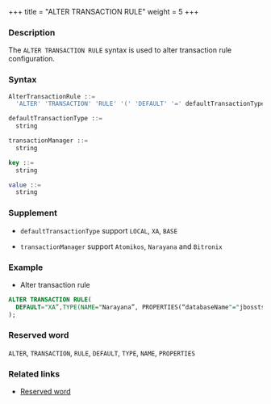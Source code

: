 +++
title = "ALTER TRANSACTION RULE"
weight = 5
+++

### Description

The `ALTER TRANSACTION RULE` syntax is used to alter transaction rule configuration.

### Syntax

```sql
AlterTransactionRule ::=
  'ALTER' 'TRANSACTION' 'RULE' '(' 'DEFAULT' '=' defaultTransactionType ',' 'TYPE' '(' 'NAME' '=' transactionManager ',' 'PROPERTIES' '(' key '=' value (',' key '=' value)* ')' ')' ')'

defaultTransactionType ::=
  string

transactionManager ::=
  string

key ::=
  string

value ::=
  string
```

### Supplement

- `defaultTransactionType` support `LOCAL`, `XA`, `BASE`

- `transactionManager` support  `Atomikos`, `Narayana` and `Bitronix`

### Example

- Alter transaction rule

```sql
ALTER TRANSACTION RULE(
  DEFAULT="XA”,TYPE(NAME="Narayana”, PROPERTIES(“databaseName"="jbossts”,“host"="127.0.0.1”))
);
```

### Reserved word

`ALTER`, `TRANSACTION`, `RULE`, `DEFAULT`, `TYPE`, `NAME`, `PROPERTIES`

### Related links

- [Reserved word](/en/reference/distsql/syntax/reserved-word/)
